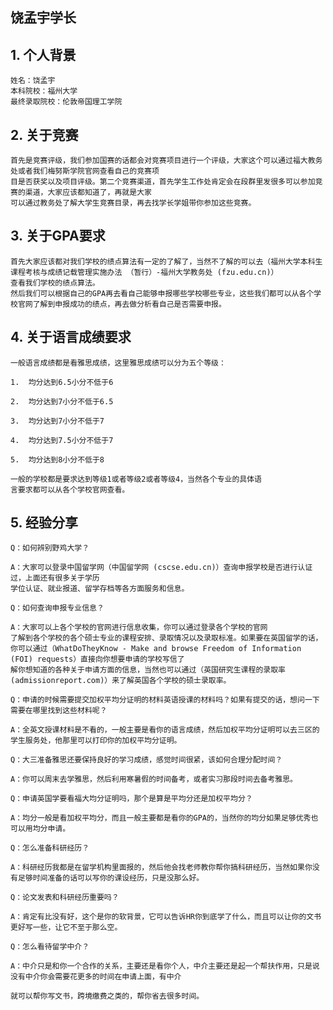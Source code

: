 ## 饶孟宇学长

## 1. 个人背景
    姓名：饶孟宇
    本科院校：福州大学
    最终录取院校：伦敦帝国理工学院

## 2. 关于竞赛
    首先是竞赛评级，我们参加国赛的话都会对竞赛项目进行一个评级，大家这个可以通过福大教务处或者我们梅努斯学院官网查看自己的竞赛项
    目是否获奖以及项目评级。第二个竞赛渠道，首先学生工作处肯定会在段群里发很多可以参加竞赛的渠道，大家应该都知道了，再就是大家
    可以通过教务处了解大学生竞赛目录，再去找学长学姐带你参加这些竞赛。

## 3. 关于GPA要求
    首先大家应该都对我们学校的绩点算法有一定的了解了，当然不了解的可以去（福州大学本科生课程考核与成绩记载管理实施办法 （暂行）-福州大学教务处 (fzu.edu.cn)）
    查看我们学校的绩点算法。
    然后我们可以根据自己的GPA再去看自己能够申报哪些学校哪些专业，这些我们都可以从各个学校官网了解到申报成功的绩点，再去做分析看自己是否需要申报。


## 4. 关于语言成绩要求
    一般语言成绩都是看雅思成绩，这里雅思成绩可以分为五个等级：

    1.	均分达到6.5小分不低于6

    2.	均分达到7小分不低于6.5

    3.	均分达到7小分不低于7

    4.	均分达到7.5小分不低于7

    5.	均分达到8小分不低于8

    一般的学校都是要求达到等级1或者等级2或者等级4，当然各个专业的具体语
    言要求都可以从各个学校官网查看。

## 5. 经验分享
    Q：如何辨别野鸡大学？

    A：大家可以登录中国留学网（中国留学网 (cscse.edu.cn)）查询申报学校是否进行认证过，上面还有很多关于学历
    学位认证、就业报道、留学存档等各方面服务和信息。

    Q：如何查询申报专业信息？

    A：大家可以上各个学校的官网进行信息收集，你可以通过登录各个学校的官网
    了解到各个学校的各个硕士专业的课程安排、录取情况以及录取标准。如果要在英国留学的话，
    你可以通过（WhatDoTheyKnow - Make and browse Freedom of Information (FOI) requests）直接向你想要申请的学校写信了
    解你想知道的各种关于申请方面的信息，当然也可以通过（英国研究生课程的录取率 (admissionreport.com)）来了解英国各个学校的硕士录取率。

    Q：申请的时候需要提交加权平均分证明的材料英语授课的材料吗？如果有提交的话，想问一下需要在哪里找到这些材料呢？

    A：全英文授课材料是不看的，一般主要是看你的语言成绩，然后加权平均分证明可以去三区的学生服务处，他那里可以打印你的加权平均分证明。

    Q：大三准备雅思还要保持良好的学习成绩，感觉时间很紧，该如何合理分配时间？

    A：你可以周末去学雅思，然后利用寒暑假的时间备考，或者实习那段时间去备考雅思。

    Q：申请英国学要看福大均分证明吗，那个是算是平均分还是加权平均分？

    A：均分一般是看加权平均分，而且一般主要都是看你的GPA的，当然你的均分如果足够优秀也可以用均分申请。

    Q：怎么准备科研经历？

    A：科研经历我都是在留学机构里面报的，然后他会找老师教你帮你搞科研经历，当然如果你没有足够时间准备的话可以写你的课设经历，只是没那么好。

    Q：论文发表和科研经历重要吗？

    A：肯定有比没有好，这个是你的软背景，它可以告诉HR你到底学了什么，而且可以让你的文书更好写一些，让它不至于那么空。

    Q：怎么看待留学中介？

    A：中介只是和你一个合作的关系，主要还是看你个人，中介主要还是起一个帮扶作用，只是说没有中介你会需要花更多的时间在申请上面，有中介
    
    就可以帮你写文书，跨境缴费之类的，帮你省去很多时间。
